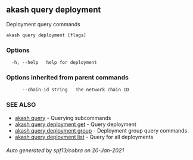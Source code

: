 ## akash query deployment

Deployment query commands

```
akash query deployment [flags]
```

### Options

```
  -h, --help   help for deployment
```

### Options inherited from parent commands

```
      --chain-id string   The network chain ID
```

### SEE ALSO

* [akash query](akash_query.md)	 - Querying subcommands
* [akash query deployment get](akash_query_deployment_get.md)	 - Query deployment
* [akash query deployment group](akash_query_deployment_group.md)	 - Deployment group query commands
* [akash query deployment list](akash_query_deployment_list.md)	 - Query for all deployments

###### Auto generated by spf13/cobra on 20-Jan-2021
